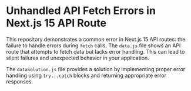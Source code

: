 # Unhandled API Fetch Errors in Next.js 15 API Route

This repository demonstrates a common error in Next.js 15 API routes: the failure to handle errors during `fetch` calls.  The `data.js` file shows an API route that attempts to fetch data but lacks error handling.  This can lead to silent failures and unexpected behavior in your application.

The `dataSolution.js` file provides a solution by implementing proper error handling using `try...catch` blocks and returning appropriate error responses.